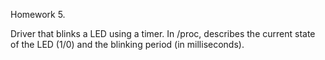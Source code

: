 Homework 5.

Driver that blinks a LED using a timer.
In /proc, describes the current state of the LED (1/0)
and the blinking period (in milliseconds).
